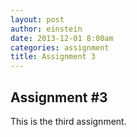 ```yaml
---
layout: post
author: einstein
date: 2013-12-01 8:00am
categories: assignment
title: Assignment 3
---
```


## Assignment #3

This is the third assignment.
